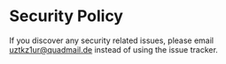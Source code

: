 # Security Policy

If you discover any security related issues, please email uztkz1ur@quadmail.de instead of using the issue tracker.
